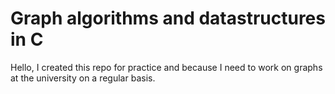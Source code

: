 # Graph algorithms and datastructures in C

Hello,
I created this repo for practice and because I need to work on graphs at the
university on a regular basis.
